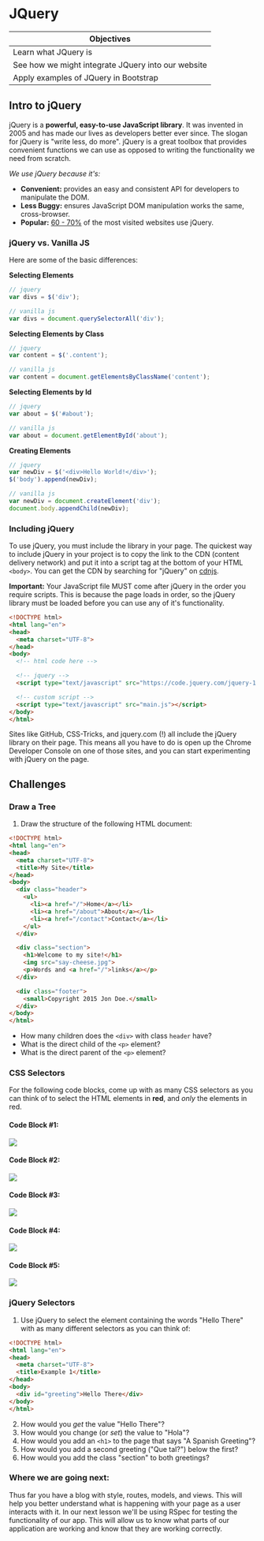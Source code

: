 # JQuery

|Objectives|
|----------|
|Learn what JQuery is|
|See how we might integrate JQuery into our website|
|Apply examples of JQuery in Bootstrap|

## Intro to jQuery

jQuery is a **powerful, easy-to-use JavaScript library**. It was invented in 2005 and has made our lives as developers better ever since. The slogan for jQuery is "write less, do more". jQuery is a great toolbox that provides convenient functions we can use as opposed to writing the functionality we need from scratch.

*We use jQuery because it's:*

* **Convenient:** provides an easy and consistent API for developers to manipulate the DOM.
* **Less Buggy:** ensures JavaScript DOM manipulation works the same, cross-browser.
* **Popular:** [60 - 70%](https://trends.builtwith.com/javascript/jQuery) of the most visited websites use jQuery.

### jQuery vs. Vanilla JS

Here are some of the basic differences:

**Selecting Elements**

```js
// jquery
var divs = $('div');

// vanilla js
var divs = document.querySelectorAll('div');
```

**Selecting Elements by Class**

```js
// jquery
var content = $('.content');

// vanilla js
var content = document.getElementsByClassName('content');
```

**Selecting Elements by Id**

```js
// jquery
var about = $('#about');

// vanilla js
var about = document.getElementById('about');
```

**Creating Elements**

```js
// jquery
var newDiv = $('<div>Hello World!</div>');
$('body').append(newDiv);

// vanilla js
var newDiv = document.createElement('div');
document.body.appendChild(newDiv);
```

### Including jQuery

To use jQuery, you must include the library in your page. The quickest way to include jQuery in your project is to copy the link to the CDN (content delivery network) and put it into a script tag at the bottom of your HTML `<body>`. You can get the CDN by searching for "jQuery" on <a href="https://cdnjs.com" target="_blank">cdnjs</a>.

**Important:** Your JavaScript file MUST come after jQuery in the order you require scripts. This is because the page loads in order, so the jQuery library must be loaded before you can use any of it's functionality.

``` html
<!DOCTYPE html>
<html lang="en">
<head>
  <meta charset="UTF-8">
</head>
<body>
  <!-- html code here -->

  <!-- jquery -->
  <script type="text/javascript" src="https://code.jquery.com/jquery-1.11.3.min.js"></script>

  <!-- custom script -->
  <script type="text/javascript" src="main.js"></script>
</body>
</html>
```

Sites like GitHub, CSS-Tricks, and jquery.com (!) all include the jQuery library on their page. This means all you have to do is open up the Chrome Developer Console on one of those sites, and you can start experimenting with jQuery on the page.

## Challenges

### Draw a Tree

1. Draw the structure of the following HTML document:

  ``` html
  <!DOCTYPE html>
  <html lang="en">
  <head>
    <meta charset="UTF-8">
    <title>My Site</title>
  </head>
  <body>
    <div class="header">
      <ul>
        <li><a href="/">Home</a></li>
        <li><a href="/about">About</a></li>
        <li><a href="/contact">Contact</a></li>
      </ul>
    </div>

    <div class="section">
      <h1>Welcome to my site!</h1>
      <img src="say-cheese.jpg">
      <p>Words and <a href="/">links</a></p>
    </div>

    <div class="footer">
      <small>Copyright 2015 Jon Doe.</small>
    </div>
  </body>
  </html>
  ```

  * How many children does the `<div>` with class `header` have?
  * What is the direct child of the `<p>` element?
  * What is the direct parent of the `<p>` element?

### CSS Selectors

For the following code blocks, come up with as many CSS selectors as you can think of to select the HTML elements in **red**, and *only* the elements in red.

#### Code Block #1:

<img src="https://cloud.githubusercontent.com/assets/7833470/10717913/b94098a2-7b22-11e5-8115-decf62e0b65b.png">

#### Code Block #2:

<img src="https://cloud.githubusercontent.com/assets/7833470/10717912/b9405ed2-7b22-11e5-9a64-07a19d7473d7.png">

#### Code Block #3:

<img src="https://cloud.githubusercontent.com/assets/7833470/10717909/b93ebabe-7b22-11e5-95a6-605fb5ca9312.png">

#### Code Block #4:

<img src="https://cloud.githubusercontent.com/assets/7833470/10717911/b940228c-7b22-11e5-84f5-0ee1b941f45e.png">

#### Code Block #5:

<img src="https://cloud.githubusercontent.com/assets/7833470/10717910/b93fc8dc-7b22-11e5-8fc7-44d9f96e3fab.png">

### jQuery Selectors

1. Use jQuery to select the element containing the words "Hello There" with as many different selectors as you can think of:

  ``` html
  <!DOCTYPE html>
  <html lang="en">
  <head>
    <meta charset="UTF-8">
    <title>Example 1</title>
  </head>
  <body>
    <div id="greeting">Hello There</div>
  </body>
  </html>
  ```

2. How would you *get* the value "Hello There"?
3. How would you change (or *set*) the value to "Hola"?
4. How would you add an `<h1>` to the page that says "A Spanish Greeting"?
5. How would you add a second greeting ("Que tal?") below the first?
6. How would you add the class "section" to both greetings?


### Where we are going next:
Thus far you have a blog with style, routes, models, and views.  This will help you better understand what is happening with your page as a user interacts with it.  In our next lesson we'll be using RSpec for testing the functionality of our app.  This will allow us to know what parts of our application are working and know that they are working correctly.
